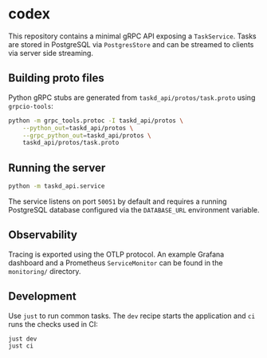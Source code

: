 # codex

This repository contains a minimal gRPC API exposing a `TaskService`.
Tasks are stored in PostgreSQL via `PostgresStore` and can be streamed to
clients via server side streaming.

## Building proto files

Python gRPC stubs are generated from `taskd_api/protos/task.proto` using
`grpcio-tools`:

```bash
python -m grpc_tools.protoc -I taskd_api/protos \
    --python_out=taskd_api/protos \
    --grpc_python_out=taskd_api/protos \
    taskd_api/protos/task.proto
```

## Running the server

```bash
python -m taskd_api.service
```

The service listens on port `50051` by default and requires a running
PostgreSQL database configured via the `DATABASE_URL` environment
variable.

## Observability

Tracing is exported using the OTLP protocol. An example Grafana dashboard and a Prometheus `ServiceMonitor` can be found in the `monitoring/` directory.

## Development

Use `just` to run common tasks. The `dev` recipe starts the application and `ci` runs the checks used in CI:

```bash
just dev
just ci
```

